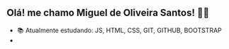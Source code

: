 ## Olá! me chamo Miguel de Oliveira Santos! 👋🙂
   
- 📚 Atualmente estudando: JS, HTML, CSS, GIT, GITHUB, BOOTSTRAP
- 


   

